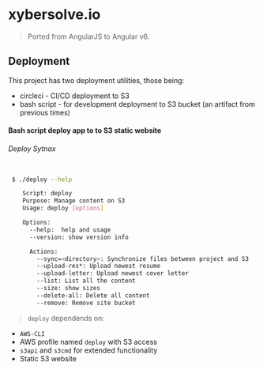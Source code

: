 # xybersolve.io

> Ported from AngularJS to Angular v6.   

## Deployment
This project has two deployment utilities, those being:
* circleci - CI/CD deployment to S3
* bash script - for development deployment to S3 bucket (an artifact from previous times)

#### Bash script deploy app to to S3 static website
###### Deploy Sytnax

```sh

 $ ./deploy --help

    Script: deploy
    Purpose: Manage content on S3
    Usage: deploy [options]

    Options:
      --help:  help and usage
      --version: show version info

      Actions:
        --sync=<directory>: Synchronize files between project and S3
        --upload-res*: Upload newest resume
        --upload-letter: Upload newest cover letter  
        --list: List all the content
        --size: show sizes
        --delete-all: Delete all content
        --remove: Remove site bucket
```

> `deploy` dependends on: 

* `AWS-CLI` 
* AWS profile named `deploy` with S3 access
* `s3api` and `s3cmd` for extended functionality
* Static S3 website 


